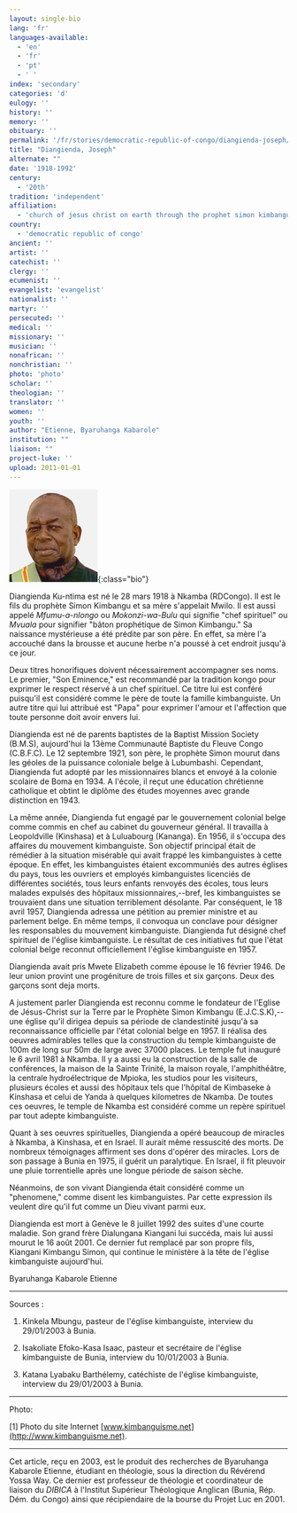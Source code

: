 ```yaml
---
layout: single-bio
lang: 'fr'
languages-available:
  - 'en'
  - 'fr'
  - 'pt'
  - ' '
index: 'secondary'
categories: 'd'
eulogy: ''
history: ''
memory: ''
obituary: ''
permalink: '/fr/stories/democratic-republic-of-congo/diangienda-joseph/'
title: "Diangienda, Joseph"
alternate: ""
date: '1918-1992'
century:
  - '20th'
tradition: 'independent'
affiliation:
  - 'church of jesus christ on earth through the prophet simon kimbangu'
country:
  - 'democratic republic of congo'
ancient: ''
artist: ''
catechist: ''
clergy: ''
ecumenist: ''
evangelist: 'evangelist'
nationalist: ''
martyr: ''
persecuted: ''
medical: ''
missionary: ''
musician: ''
nonafrican: ''
nonchristian: ''
photo: 'photo'
scholar: ''
theologian: ''
translator: ''
women: ''
youth: ''
author: "Etienne, Byaruhanga Kabarole"
institution: ""
liaison: ""
project-luke: ''
upload: 2011-01-01
---
```


![Joseph Diangienda](/images/bio-pics/demrepcongo/diangienda-joseph/Diangienda-joseph.jpg){:class="bio"}

Diangienda Ku-ntima est né le 28 mars 1918 à Nkamba (RDCongo). Il est le fils du prophète Simon Kimbangu et sa mère s'appelait Mwilo. Il est aussi appelé *Mfumu-a-nlongo* ou *Mokonzi-wa-Bulu* qui signifie "chef spirituel" ou *Mvuala* pour signifier "bâton prophétique de Simon Kimbangu." Sa naissance mystérieuse a été prédite par son père. En effet, sa mère l'a accouché dans la brousse et aucune herbe n'a poussé à cet endroit jusqu'à ce jour.

Deux titres honorifiques doivent nécessairement accompagner ses noms.  Le premier, "Son Eminence," est recommandé par la tradition kongo pour exprimer le respect réservé à un chef spirituel. Ce titre lui est conféré puisqu'il est considéré comme le père de toute la famille kimbanguiste. Un autre titre qui lui attribué est "Papa" pour exprimer l'amour et l'affection que toute personne doit avoir envers lui.

Diangienda est né de parents baptistes de la Baptist Mission Society (B.M.S), aujourd'hui la 13ème Communauté Baptiste du Fleuve Congo (C.B.F.C). Le 12 septembre 1921, son père, le prophète Simon mourut dans les géoles de la puissance coloniale belge à Lubumbashi. Cependant, Diangienda fut adopté par les missionnaires blancs et envoyé à la colonie scolaire de Boma en 1934. A l'école, il reçut une éducation chrétienne catholique et obtint le diplôme des études moyennes avec grande distinction en 1943.

La même année, Diangienda fut engagé par le gouvernement colonial belge comme commis en chef au cabinet du gouverneur général.  Il travailla à Leopoldville (Kinshasa) et à Luluabourg (Kananga). En 1956, il s'occupa des affaires du mouvement kimbanguiste. Son objectif principal était de rémédier à la situation misérable qui avait frappé les kimbanguistes à cette époque.  En effet, les kimbanguistes étaient excommuniés des autres églises du pays, tous les ouvriers et employés kimbanguistes licenciés de différentes sociétés, tous leurs enfants renvoyés des écoles, tous leurs malades expulsés des hôpitaux missionnaires,--bref, les kimbanguistes se trouvaient dans une situation terriblement désolante.  Par conséquent, le 18 avril 1957, Diangienda adressa une pétition au premier ministre et au parlement belge. En même temps, il convoqua un conclave pour désigner les responsables du mouvement kimbanguiste. Diangienda fut désigné chef spirituel de l'&eacute;glise kimbanguiste.  Le r&eacute;sultat de ces initiatives fut que l'&eacute;tat colonial belge reconnut officiellement l'&eacute;glise kimbanguiste en 1957.

Diangienda avait pris Mwete Elizabeth comme épouse le 16 février 1946. De leur union provint une progéniture de trois filles et six garçons. Deux des garçons sont deja morts.

A justement parler Diangienda est reconnu comme le fondateur de l'Eglise de Jésus-Christ sur la Terre par le Prophète Simon Kimbangu (E.J.C.S.K),--une église qu'il dirigea depuis sa période de clandestinité jusqu'à sa reconnaissance officielle par l'&eacute;tat colonial belge en 1957. Il réalisa des oeuvres admirables telles que la construction du temple kimbanguiste de 100m de long sur 50m de large avec 37000 places.  Le temple fut inauguré le 6 avril 1981 à Nkamba. Il y a aussi eu la construction de la salle de conférences, la maison de la Sainte Trinité, la maison royale, l'amphithéâtre, la centrale hydroélectrique de Mpioka, les studios pour les visiteurs, plusieurs écoles et aussi des hôpitaux  tels que l'hôpital de Kimbaseke à Kinshasa et celui de Yanda à quelques kilometres de Nkamba. De toutes ces oeuvres, le temple de Nkamba est considéré comme un repère spirituel par tout adepte kimbanguiste.

Quant à ses oeuvres spirituelles, Diangienda a opéré beaucoup de miracles à Nkamba, à Kinshasa, et en Israel. Il aurait même ressuscité des morts. De nombreux témoignages affirment ses dons d'opérer des miracles. Lors de son passage à Bunia en 1975, il guérit un paralytique. En Israel, il fit pleuvoir une pluie torrentielle après une longue période de saison sèche.

Néanmoins, de son vivant Diangienda était considéré comme un "phenomene," comme disent les kimbanguistes. Par cette expression ils veulent dire qu'il fut comme un Dieu vivant parmi eux.

Diangienda est mort à Genève le 8 juillet 1992 des suites d'une courte maladie. Son grand fr&egrave;re Dialungana Kiangani lui succéda, mais lui aussi mourut le 16 août 2001.  Ce dernier fut remplacé par son propre fils, Kiangani Kimbangu Simon, qui continue le ministère à la tête de l'&eacute;glise kimbanguiste aujourd'hui.

Byaruhanga Kabarole Etienne

---

Sources :

1. Kinkela Mbungu, pasteur de l'&eacute;glise kimbanguiste, interview du 29/01/2003 à Bunia.

2. Isakoliate Efoko-Kasa Isaac, pasteur et secrétaire de l'&eacute;glise kimbanguiste de Bunia, interview du 10/01/2003 à Bunia.

3. Katana Lyabaku Barthélemy, catéchiste de l'&eacute;glise kimbanguiste, interview du 29/01/2003 à Bunia.

---

Photo:

[1] Photo du site Internet [www.kimbanguisme.net](http://www.kimbanguisme.net).

---

Cet article, re&ccedil;u en 2003, est le produit des recherches de Byaruhanga Kabarole Etienne, &eacute;tudiant en th&eacute;ologie, sous la direction du R&eacute;v&eacute;rend Yossa Way.  Ce dernier est professeur de th&eacute;ologie et coordinateur de liaison du *DIBICA* &agrave; l'Institut Sup&eacute;rieur Th&eacute;ologique Anglican (Bunia, R&eacute;p. D&eacute;m. du Congo) ainsi que r&eacute;cipiendaire de la bourse du Projet Luc en 2001.
